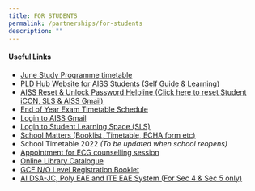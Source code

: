 ```yaml
---
title: FOR STUDENTS
permalink: /partnerships/for-students
description: ""
---
```

<h4><strong>Useful Links<br /></strong></h4>
<ul>
<li><a href="/files/2022%20June%20Study%20Programme%20Classes%20timetables.pdf" target="_blank" rel="noopener">June Study Programme timetable</a></li>
<li><a href="https://sites.google.com/moe.edu.sg/ictaiss4students/home" target="_blank" rel="noopener">PLD Hub Website for AISS Students (Self Guide &amp; Learning)</a></li>
<li><a href="https://tinyurl.com/AISS-SLS-HELP" target="_blank" rel="noopener">AISS Reset &amp; Unlock Password Helpline (Click here to reset Student iCON, SLS &amp; AISS Gmail)</a></li>
<li><a href="/partnerships/school-matters" target="">End of Year Exam Timetable Schedule</a></li>
<li><a href="https://accounts.google.com/AccountChooser?sacu=1&amp;continue=https://mail.google.com/a/aiss.edu.sg&amp;hd=aiss.edu.sg#identifier" target="_blank" rel="noopener">Login to AISS Gmail</a></li>
<li><a href="https://vle.learning.moe.edu.sg/login" target="_blank" rel="noopener">Login to Student Learning Space (SLS)</a></li>
<li><a href="/partnerships/school-matters" target="">School Matters (Booklist, Timetable, ECHA form etc)</a></li>
<li>School Timetable 2022&nbsp;<em>(To be updated when school reopens)</em></li>
<li><a href="https://go.gov.sg/ecgc-rachel" target="_blank" rel="noopener">Appointment for ECG counselling session</a></li>
<li><a href="https://schoolibrary.moe.edu.sg/ahmadibrahimsec" target="_blank" rel="noopener">Online Library Catalogue</a></li>
<li><a href="/files/2019%20GCE%20N%20&%20O%20Level%20Registration%20Booklet.pdf" target="_blank" rel="noopener">GCE N/O Level Registration Booklet</a></li>
<li><a href="https://accounts.google.com/AccountChooser?sacu=1&amp;continue=https://sites.google.com/a/aiss.edu.sg/ai-dsa-jc-eae-scas-system/&amp;hd=aiss.edu.sg#identifier" target="_blank" rel="noopener">AI DSA-JC, Poly EAE and ITE EAE System (For Sec 4 &amp; Sec 5 only)</a></li>
</ul>